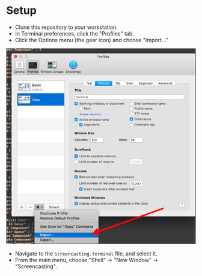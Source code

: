 # Setup

* Clone this repository to your workstation.
* In Terminal preferences, click the "Profiles" tab.
* Click the Options menu (the gear icon) and choose "Import..."

![](terminal_setup.png)

* Navigate to the `Screencasting.terminal` file, and select it.
* From the main menu, choose "Shell" -> "New Window" -> "Screencasting".

